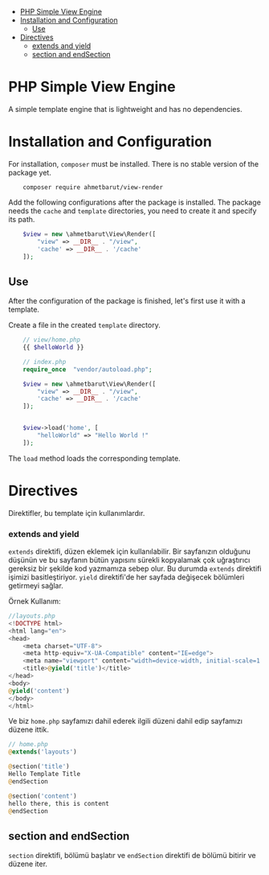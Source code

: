 - [PHP Simple View Engine](#php-simple-view-engine)
- [Installation and Configuration](#installation-and-configuration)
  - [Use](#use)
- [Directives](#directives)
    - [extends and yield](#extends-and-yield)
  - [section and endSection](#section-and-endsection)
# PHP Simple View Engine
A simple template engine that is lightweight and has no dependencies.

# Installation and Configuration
For installation, `composer` must be installed. There is no stable version of the package yet.
```shell
    composer require ahmetbarut/view-render
```

Add the following configurations after the package is installed. The package needs the `cache` and `template` directories, you need to create it and specify its path.
```php
    $view = new \ahmetbarut\View\Render([
        "view" => __DIR__ . "/view",
        'cache' => __DIR__ . '/cache'
    ]);
```

## Use
After the configuration of the package is finished, let's first use it with a template.

Create a file in the created `template` directory.
```php
    // view/home.php
    {{ $helloWorld }}
```

```php
    // index.php
    require_once  "vendor/autoload.php";

    $view = new \ahmetbarut\View\Render([
        "view" => __DIR__ . "/view",
        'cache' => __DIR__ . '/cache'
    ]);


    $view->load('home', [
        "helloWorld" => "Hello World !"
    ]);
```

The `load` method loads the corresponding template.

# Directives
Direktifler, bu template için kullanımlardır. 

### extends and yield
`extends` direktifi, düzen eklemek için kullanılabilir. Bir sayfanızın olduğunu düşünün ve bu sayfanın bütün yapısını sürekli kopyalamak çok uğraştırıcı gereksiz bir şekilde kod yazmamıza sebep olur. Bu durumda `extends` direktifi işimizi basitleştiriyor.
`yield` direktifi'de her sayfada değişecek bölümleri getirmeyi sağlar. 

Örnek Kullanım:
```php
//layouts.php
<!DOCTYPE html>
<html lang="en">
<head>
    <meta charset="UTF-8">
    <meta http-equiv="X-UA-Compatible" content="IE=edge">
    <meta name="viewport" content="width=device-width, initial-scale=1.0">
    <title>@yield('title')</title>
</head>
<body>
@yield('content')
</body>
</html>  

```
Ve biz `home.php` sayfamızı dahil ederek ilgili düzeni dahil edip sayfamızı düzene ittik.

```php
// home.php
@extends('layouts')

@section('title')
Hello Template Title
@endSection

@section('content')
hello there, this is content
@endSection
```

## section and endSection
`section` direktifi, bölümü başlatır ve `endSection` direktifi de bölümü bitirir ve düzene iter.

